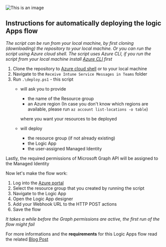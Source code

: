 ![This is an image](https://www.inthecloud247.com/wp-content/uploads/2022/01/Azure-Logic-Apps-GitHub01.png)


## Instructions for automatically deploying the logic Apps flow ##

*The script can be run from your local machine, by first cloning (downloading) the repository to your local machine. Or you can run the script using Azure cloud shell.
The script uses Azure CLI, if you run the script from your local machine install [Azure CLI](https://docs.microsoft.com/en-us/cli/azure/install-azure-cli) first*

1. Clone the repository to [Azure cloud shell](https://shell.azure.com) or to your local machine
2. Navigate to the `Receive Intune Service Messages in Teams` folder
3. Run `.\deploy.ps1` - this script
    * will ask you to provide
        * the name of the Resource group
        * an Azure region (In case you don't know which regions are available, please run `az account list-locations -o table`)

        where you want your resources to be deployed
    * will deploy
        * the resource group (if not already existing)
        * the Logic App
        * the user-assigned Managed Identity

Lastly, the required permissions of Microsoft Graph API will be assigned to the Managed Identity

Now let's make the flow work:

1. Log into the [Azure portal](https://portal.azure.com)
2. Select the resource group that you created by running the script
3. Navigate to the Logic App
4. Open the Logic App designer
5. Add your Webhook URL to the HTTP POST actions
6. Save the flow

*It takes a while before the Graph permissions are active, the first run of the flow might fail*

For more informations and the **requirements** for this Logic Apps flow read the related [Blog Post](https://www.inthecloud247.com/get-intune-service-health-messages-in-a-teams-channel/)
